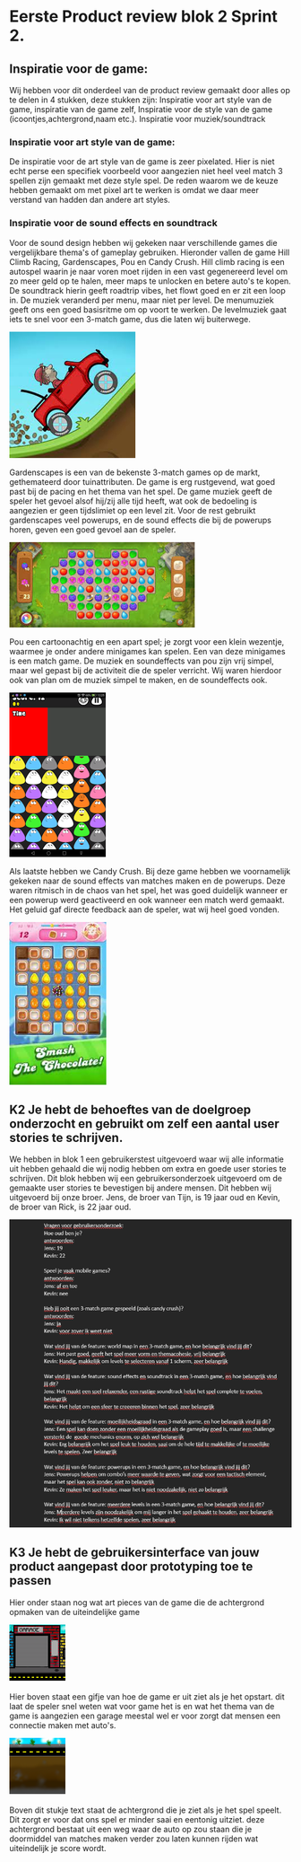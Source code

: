 # Eerste Product review blok 2 Sprint 2.

## Inspiratie voor de game:
Wij hebben voor dit onderdeel van de product review gemaakt door alles op te delen in 4 stukken, deze stukken zijn: Inspiratie voor art style van de game, inspiratie van de game zelf, Inspiratie voor de style van de game (icoontjes,achtergrond,naam etc.). Inspiratie voor muziek/soundtrack

### Inspiratie voor art style van de game:
De inspiratie voor de art style van de game is zeer pixelated. Hier is niet echt perse een specifiek voorbeeld voor aangezien niet heel veel match 3 spellen zijn gemaakt met deze style spel. De reden waarom we de keuze hebben gemaakt om met pixel art te werken is omdat we daar meer verstand van hadden dan andere art styles.

### Inspiratie voor de sound effects en soundtrack
Voor de sound design hebben wij gekeken naar verschillende games die vergelijkbare thema's of gameplay gebruiken. Hieronder vallen de game Hill Climb Racing, Gardenscapes, Pou en Candy Crush. Hill climb racing is een autospel waarin je naar voren moet rijden in een vast gegenereerd level om zo meer geld op te halen, meer maps te unlocken en betere auto's te kopen. De soundtrack hierin geeft roadtrip vibes, het flowt goed en er zit een loop in. De muziek veranderd per menu, maar niet per level. De menumuziek geeft ons een goed basisritme om op voort te werken. De levelmuziek gaat iets te snel voor een 3-match game, dus die laten wij buiterwege.

![Hill Climb Racing pictogram](HillClimbRacing.jpg)

Gardenscapes is een van de bekenste 3-match games op de markt, gethemateerd door tuinattributen. De game is erg rustgevend, wat goed past bij de pacing en het thema van het spel. De game muziek geeft de speler het gevoel alsof hij/zij alle tijd heeft, wat ook de bedoeling is aangezien er geen tijdslimiet op een level zit. Voor de rest gebruikt gardenscapes veel powerups, en de sound effects die bij de powerups horen, geven een goed gevoel aan de speler.

![Gardenscapes gameplay](Gardenscapes.jpg)

Pou een cartoonachtig en een apart spel; je zorgt voor een klein wezentje, waarmee je onder andere minigames kan spelen. Een van deze minigames is een match game. De muziek en soundeffects van pou zijn vrij simpel, maar wel gepast bij de activiteit die de speler verricht. Wij waren hierdoor ook van plan om de muziek simpel te maken, en de soundeffects ook.

![Pou Match-3 gameplay](PouMatch3.png)

Als laatste hebben we Candy Crush. Bij deze game hebben we voornamelijk gekeken naar de sound effects van matches maken en de powerups. Deze waren ritmisch in de chaos van het spel, het was goed duidelijk wanneer er een powerup werd geactiveerd en ook wanneer een match werd gemaakt. Het geluid gaf directe feedback aan de speler, wat wij heel goed vonden. 

![Candy Crush gameplay](CandyCrush.jpg)

## K2 Je hebt de behoeftes van de doelgroep onderzocht en gebruikt om zelf een aantal user stories te schrijven. 
We hebben in blok 1 een gebruikerstest uitgevoerd waar wij alle informatie uit hebben gehaald die wij nodig hebben om extra en goede user stories te schrijven. Dit blok hebben wij een gebruikersonderzoek uitgevoerd om de gemaakte user stories te bevestigen bij andere mensen. Dit hebben wij uitgevoerd bij onze broer. Jens, de broer van Tijn, is 19 jaar oud en Kevin, de broer van Rick, is 22 jaar oud.

![Gebruikersonderzoek 3-match game sprint 2](Usertest3Match.png)</br>
## K3 Je hebt de gebruikersinterface van jouw product aangepast door prototyping toe te passen 
Hier onder staan nog wat art pieces van de game die de achtergrond opmaken van de uiteindelijke game

![Opstart scherm game:](StartScreen.gif)</br>
<br>
Hier boven staat een gifje van hoe de game er uit ziet als je het opstart. dit laat de speler snel weten wat voor game het is en wat het thema van de game is aangezien een garage meestal wel er voor zorgt dat mensen een connectie maken met auto's.

![Achtergrond SpeelVeld:](GamescreenBackground.png)</br>
<br>
Boven dit stukje text staat de achtergrond die je ziet als je het spel speelt. Dit zorgt er voor dat ons spel er minder saai en eentonig uitziet. deze achtergrond bestaat uit een weg waar de auto op zou staan die je doormiddel van matches maken verder zou laten kunnen rijden wat uiteindelijk je score wordt.